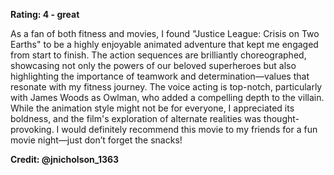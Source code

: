 **Rating: 4 - great**  

As a fan of both fitness and movies, I found "Justice League: Crisis on Two Earths" to be a highly enjoyable animated adventure that kept me engaged from start to finish. The action sequences are brilliantly choreographed, showcasing not only the powers of our beloved superheroes but also highlighting the importance of teamwork and determination—values that resonate with my fitness journey. The voice acting is top-notch, particularly with James Woods as Owlman, who added a compelling depth to the villain. While the animation style might not be for everyone, I appreciated its boldness, and the film's exploration of alternate realities was thought-provoking. I would definitely recommend this movie to my friends for a fun movie night—just don’t forget the snacks!  

**Credit: @jnicholson_1363**